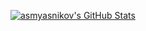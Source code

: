 [![asmyasnikov's GitHub Stats](https://github-readme-stats.vercel.app/api?username=asmyasnikov)](https://github.com/asmyasnikov)
